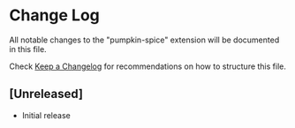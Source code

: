 # Change Log

All notable changes to the "pumpkin-spice" extension will be documented in this file.

Check [Keep a Changelog](http://keepachangelog.com/) for recommendations on how to structure this file.

## [Unreleased]

- Initial release
